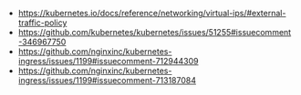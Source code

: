 - https://kubernetes.io/docs/reference/networking/virtual-ips/#external-traffic-policy
- https://github.com/kubernetes/kubernetes/issues/51255#issuecomment-346967750
- https://github.com/nginxinc/kubernetes-ingress/issues/1199#issuecomment-712944309
- https://github.com/nginxinc/kubernetes-ingress/issues/1199#issuecomment-713187084
